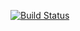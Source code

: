 [![Build Status](https://travis-ci.org/fejjo/posobota-praha.svg?branch=master)](https://travis-ci.org/fejjo/posobota-praha)